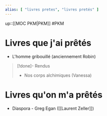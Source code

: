 ```yaml
---
alias: [ "livres pretes", "livres pretés" ]
---
```

up::[[MOC PKM|PKM]]
#PKM 

# Livres que j'ai prêtés
 - L'homme gribouillé (anciennement Robin)

> [!done]- Rendus
 > - Nos corps alchimiques (Vanessa)

# Livres qu'on m'a prêtés
 - Diaspora - Greg Egan ([[Laurent Zeller]])
